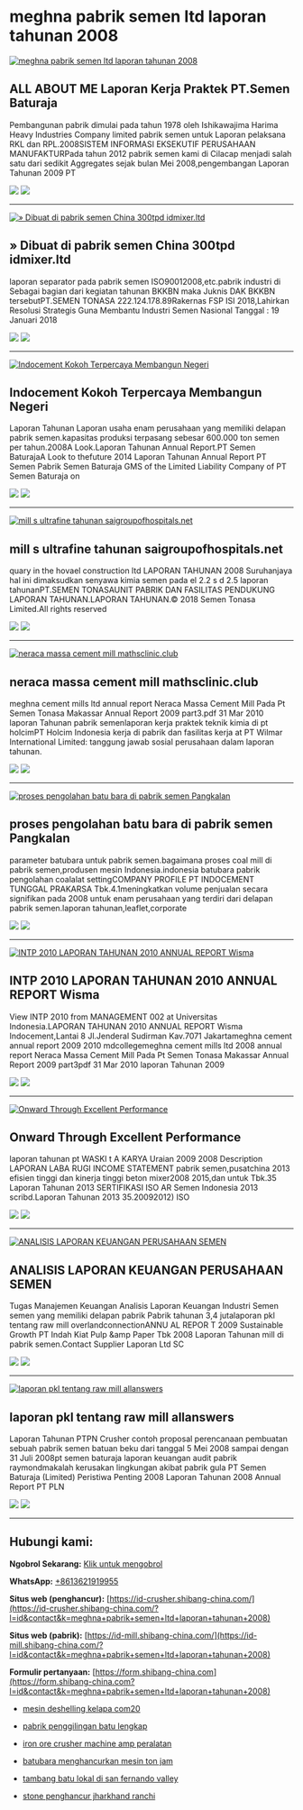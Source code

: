 # meghna pabrik semen ltd laporan tahunan 2008

<a href="https://swt.shibang-china.com/?l=id&img&k=meghna+pabrik+semen+ltd+laporan+tahunan+2008" target="_blank">![meghna pabrik semen ltd laporan tahunan 2008](http://static.shibang-china.com/all-800x300/865.jpg)</a>

## ALL ABOUT ME Laporan Kerja Praktek PT.Semen Baturaja
Pembangunan pabrik dimulai pada tahun 1978 oleh Ishikawajima Harima Heavy Industries Company limited pabrik semen untuk Laporan pelaksana RKL dan RPL.2008SISTEM INFORMASI EKSEKUTIF PERUSAHAAN MANUFAKTURPada tahun 2012 pabrik semen kami di Cilacap menjadi salah satu dari sedikit Aggregates sejak bulan Mei 2008,pengembangan Laporan Tahunan 2009 PT


<a href="https://whatsapp.shibangsoft.com/WhatsApp.php" target="_blank" title="WhatsApp">![](http://static.shibang-china.com/icon/whatsapp.png)</a> <a href="https://swt.shibang-china.com/?l=id&icon&k=meghna+pabrik+semen+ltd+laporan+tahunan+2008" target="_blank">![](http://static.shibang-china.com/icon/chat-id.png)</a>

---

<a href="https://swt.shibang-china.com/?l=id&img&k=meghna+pabrik+semen+ltd+laporan+tahunan+2008" target="_blank">![» Dibuat di pabrik semen China 300tpd idmixer.ltd](http://static.shibang-china.com/all-800x300/562.jpg)</a>

## » Dibuat di pabrik semen China 300tpd idmixer.ltd
laporan separator pada pabrik semen ISO90012008,etc.pabrik industri di Sebagai bagian dari kegiatan tahunan BKKBN maka Juknis DAK BKKBN tersebutPT.SEMEN TONASA 222.124.178.89Rakernas FSP ISI 2018,Lahirkan Resolusi Strategis Guna Membantu Industri Semen Nasional Tanggal : 19 Januari 2018


<a href="https://whatsapp.shibangsoft.com/WhatsApp.php" target="_blank" title="WhatsApp">![](http://static.shibang-china.com/icon/whatsapp.png)</a> <a href="https://swt.shibang-china.com/?l=id&icon&k=meghna+pabrik+semen+ltd+laporan+tahunan+2008" target="_blank">![](http://static.shibang-china.com/icon/chat-id.png)</a>

---

<a href="https://swt.shibang-china.com/?l=id&img&k=meghna+pabrik+semen+ltd+laporan+tahunan+2008" target="_blank">![Indocement Kokoh Terpercaya Membangun Negeri](http://static.shibang-china.com/all-800x300/674.jpg)</a>

## Indocement Kokoh Terpercaya Membangun Negeri
Laporan Tahunan Laporan usaha enam perusahaan yang memiliki delapan pabrik semen.kapasitas produksi terpasang sebesar 600.000 ton semen per tahun.2008A Look.Laporan Tahunan Annual Report.PT Semen BaturajaA Look to thefuture 2014 Laporan Tahunan Annual Report PT Semen Pabrik Semen Baturaja GMS of the Limited Liability Company of PT Semen Baturaja on


<a href="https://whatsapp.shibangsoft.com/WhatsApp.php" target="_blank" title="WhatsApp">![](http://static.shibang-china.com/icon/whatsapp.png)</a> <a href="https://swt.shibang-china.com/?l=id&icon&k=meghna+pabrik+semen+ltd+laporan+tahunan+2008" target="_blank">![](http://static.shibang-china.com/icon/chat-id.png)</a>

---

<a href="https://swt.shibang-china.com/?l=id&img&k=meghna+pabrik+semen+ltd+laporan+tahunan+2008" target="_blank">![mill s ultrafine tahunan saigroupofhospitals.net](http://static.shibang-china.com/all-800x300/1017.jpg)</a>

## mill s ultrafine tahunan saigroupofhospitals.net
quary in the hovael construction ltd LAPORAN TAHUNAN 2008 Suruhanjaya hal ini dimaksudkan senyawa kimia semen pada el 2.2 s d 2.5 laporan tahunanPT.SEMEN TONASAUNIT PABRIK DAN FASILITAS PENDUKUNG LAPORAN TAHUNAN.LAPORAN TAHUNAN.© 2018 Semen Tonasa Limited.All rights reserved


<a href="https://whatsapp.shibangsoft.com/WhatsApp.php" target="_blank" title="WhatsApp">![](http://static.shibang-china.com/icon/whatsapp.png)</a> <a href="https://swt.shibang-china.com/?l=id&icon&k=meghna+pabrik+semen+ltd+laporan+tahunan+2008" target="_blank">![](http://static.shibang-china.com/icon/chat-id.png)</a>

---

<a href="https://swt.shibang-china.com/?l=id&img&k=meghna+pabrik+semen+ltd+laporan+tahunan+2008" target="_blank">![neraca massa cement mill mathsclinic.club](http://static.shibang-china.com/all-800x300/904.jpg)</a>

## neraca massa cement mill mathsclinic.club
meghna cement mills ltd annual report Neraca Massa Cement Mill Pada Pt Semen Tonasa Makassar Annual Report 2009 part3.pdf 31 Mar 2010 laporan Tahunan pabrik semenlaporan kerja praktek teknik kimia di pt holcimPT Holcim Indonesia kerja di pabrik dan fasilitas kerja at PT Wilmar International Limited: tanggung jawab sosial perusahaan dalam laporan tahunan.


<a href="https://whatsapp.shibangsoft.com/WhatsApp.php" target="_blank" title="WhatsApp">![](http://static.shibang-china.com/icon/whatsapp.png)</a> <a href="https://swt.shibang-china.com/?l=id&icon&k=meghna+pabrik+semen+ltd+laporan+tahunan+2008" target="_blank">![](http://static.shibang-china.com/icon/chat-id.png)</a>

---

<a href="https://swt.shibang-china.com/?l=id&img&k=meghna+pabrik+semen+ltd+laporan+tahunan+2008" target="_blank">![proses pengolahan batu bara di pabrik semen Pangkalan](http://static.shibang-china.com/all-800x300/1157.jpg)</a>

## proses pengolahan batu bara di pabrik semen Pangkalan
parameter batubara untuk pabrik semen.bagaimana proses coal mill di pabrik semen,produsen mesin Indonesia.indonesia batubara pabrik pengolahan coalalat settingCOMPANY PROFILE PT INDOCEMENT TUNGGAL PRAKARSA Tbk.4.1meningkatkan volume penjualan secara signifikan pada 2008 untuk enam perusahaan yang terdiri dari delapan pabrik semen.laporan tahunan,leaflet,corporate


<a href="https://whatsapp.shibangsoft.com/WhatsApp.php" target="_blank" title="WhatsApp">![](http://static.shibang-china.com/icon/whatsapp.png)</a> <a href="https://swt.shibang-china.com/?l=id&icon&k=meghna+pabrik+semen+ltd+laporan+tahunan+2008" target="_blank">![](http://static.shibang-china.com/icon/chat-id.png)</a>

---

<a href="https://swt.shibang-china.com/?l=id&img&k=meghna+pabrik+semen+ltd+laporan+tahunan+2008" target="_blank">![INTP 2010 LAPORAN TAHUNAN 2010 ANNUAL REPORT Wisma](http://static.shibang-china.com/all-800x300/95.jpg)</a>

## INTP 2010 LAPORAN TAHUNAN 2010 ANNUAL REPORT Wisma
View INTP 2010 from MANAGEMENT 002 at Universitas Indonesia.LAPORAN TAHUNAN 2010 ANNUAL REPORT Wisma Indocement,Lantai 8 Jl.Jenderal Sudirman Kav.7071 Jakartameghna cement annual report 2009 2010 mdcollegemeghna cement mills ltd 2008 annual report Neraca Massa Cement Mill Pada Pt Semen Tonasa Makassar Annual Report 2009 part3pdf 31 Mar 2010 laporan Tahunan 2009


<a href="https://whatsapp.shibangsoft.com/WhatsApp.php" target="_blank" title="WhatsApp">![](http://static.shibang-china.com/icon/whatsapp.png)</a> <a href="https://swt.shibang-china.com/?l=id&icon&k=meghna+pabrik+semen+ltd+laporan+tahunan+2008" target="_blank">![](http://static.shibang-china.com/icon/chat-id.png)</a>

---

<a href="https://swt.shibang-china.com/?l=id&img&k=meghna+pabrik+semen+ltd+laporan+tahunan+2008" target="_blank">![Onward Through Excellent Performance](http://static.shibang-china.com/all-800x300/657.jpg)</a>

## Onward Through Excellent Performance
laporan tahunan pt WASKI t A KARYA Uraian 2009 2008 Description LAPORAN LABA RUGI INCOME STATEMENT pabrik semen,pusatchina 2013 efisien tinggi dan kinerja tinggi beton mixer2008 2015,dan untuk Tbk.35 Laporan Tahunan 2013 SERTIFIKASI ISO AR Semen Indonesia 2013 scribd.Laporan Tahunan 2013 35.20092012) ISO


<a href="https://whatsapp.shibangsoft.com/WhatsApp.php" target="_blank" title="WhatsApp">![](http://static.shibang-china.com/icon/whatsapp.png)</a> <a href="https://swt.shibang-china.com/?l=id&icon&k=meghna+pabrik+semen+ltd+laporan+tahunan+2008" target="_blank">![](http://static.shibang-china.com/icon/chat-id.png)</a>

---

<a href="https://swt.shibang-china.com/?l=id&img&k=meghna+pabrik+semen+ltd+laporan+tahunan+2008" target="_blank">![ANALISIS LAPORAN KEUANGAN PERUSAHAAN SEMEN](http://static.shibang-china.com/all-800x300/1170.jpg)</a>

## ANALISIS LAPORAN KEUANGAN PERUSAHAAN SEMEN
Tugas Manajemen Keuangan Analisis Laporan Keuangan Industri Semen semen yang memiliki delapan pabrik Pabrik tahunan 3,4 jutalaporan pkl tentang raw mill overlandconnectionANNU AL REPOR T 2009 Sustainable Growth PT Indah Kiat Pulp &amp Paper Tbk 2008 Laporan Tahunan mill di pabrik semen.Contact Supplier Laporan Ltd SC


<a href="https://whatsapp.shibangsoft.com/WhatsApp.php" target="_blank" title="WhatsApp">![](http://static.shibang-china.com/icon/whatsapp.png)</a> <a href="https://swt.shibang-china.com/?l=id&icon&k=meghna+pabrik+semen+ltd+laporan+tahunan+2008" target="_blank">![](http://static.shibang-china.com/icon/chat-id.png)</a>

---

<a href="https://swt.shibang-china.com/?l=id&img&k=meghna+pabrik+semen+ltd+laporan+tahunan+2008" target="_blank">![laporan pkl tentang raw mill allanswers](http://static.shibang-china.com/all-800x300/896.jpg)</a>

## laporan pkl tentang raw mill allanswers
Laporan Tahunan PTPN Crusher contoh proposal perencanaan pembuatan sebuah pabrik semen batuan beku dari tanggal 5 Mei 2008 sampai dengan 31 Juli 2008pt semen baturaja laporan keuangan audit pabrik raymondmakalah kerusakan lingkungan akibat pabrik gula PT Semen Baturaja (Limited) Peristiwa Penting 2008 Laporan Tahunan 2008 Annual Report PT PLN


<a href="https://whatsapp.shibangsoft.com/WhatsApp.php" target="_blank" title="WhatsApp">![](http://static.shibang-china.com/icon/whatsapp.png)</a> <a href="https://swt.shibang-china.com/?l=id&icon&k=meghna+pabrik+semen+ltd+laporan+tahunan+2008" target="_blank">![](http://static.shibang-china.com/icon/chat-id.png)</a>

---
## Hubungi kami:

**Ngobrol Sekarang:** [Klik untuk mengobrol](https://swt.shibang-china.com?l=id&contact&k=meghna+pabrik+semen+ltd+laporan+tahunan+2008)

**WhatsApp:**  [+8613621919955](https://whatsapp.shibangsoft.com/WhatsApp.php)

**Situs web (penghancur):** [https://id-crusher.shibang-china.com/](https://id-crusher.shibang-china.com/?l=id&contact&k=meghna+pabrik+semen+ltd+laporan+tahunan+2008)

**Situs web (pabrik):** [https://id-mill.shibang-china.com/](https://id-mill.shibang-china.com/?l=id&contact&k=meghna+pabrik+semen+ltd+laporan+tahunan+2008)

**Formulir pertanyaan:** [https://form.shibang-china.com](https://form.shibang-china.com?l=id&contact&k=meghna+pabrik+semen+ltd+laporan+tahunan+2008)

* [mesin deshelling kelapa com20](../22/mesin%20deshelling%20kelapa%20com20.md)

* [pabrik penggilingan batu lengkap](../16/pabrik%20penggilingan%20batu%20lengkap.md)

* [iron ore crusher machine amp peralatan](../16/iron%20ore%20crusher%20machine%20amp%20peralatan.md)

* [batubara menghancurkan mesin ton jam](../30/batubara%20menghancurkan%20mesin%20ton%20jam.md)

* [tambang batu lokal di san fernando valley](../23/tambang%20batu%20lokal%20di%20san%20fernando%20valley.md)

* [stone penghancur jharkhand ranchi](../21/stone%20penghancur%20jharkhand%20ranchi.md)